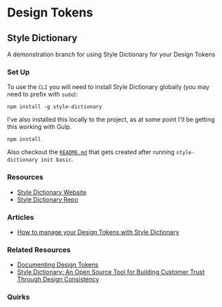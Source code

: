 # Design Tokens
## Style Dictionary

A demonstration branch for using Style Dictionary for your Design Tokens

### Set Up

To use the `CLI` you will need to install Style Dictionary globally (you may need to prefix with `sudo`):

```
npm install -g style-dictionary
```

I've also installed this locally to the project, as at some point I'll be getting this working with Gulp.

```
npm install
```

Also checkout the [`README.md`](/Style-Dictionary-README.md) that gets created after running `style-dictionary init basic`.

### Resources

- [Style Dictionary Website](https://amzn.github.io/style-dictionary/#/)
- [Style Dictionary Repo](https://github.com/amzn/style-dictionary)


### Articles

- [How to manage your Design Tokens with Style Dictionary](https://medium.com/@didoo/how-to-manage-your-design-tokens-with-style-dictionary-98c795b938aa)

### Related Resources

- [Documenting Design Tokens](https://dbanks.design/blog/documenting-design-tokens/)
- [Style Dictionary: An Open Source Tool for Building Customer Trust Through Design Consistency](https://aws.amazon.com/blogs/opensource/style-dictionary-trust-design-consistency/)


### Quirks
